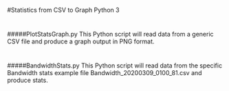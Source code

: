 #Statistics from CSV to Graph
Python 3

#
#####PlotStatsGraph.py
This Python script will read data from a generic CSV file and produce a graph output in PNG format.

#
#####BandwidthStats.py
This Python script will read data from the specific Bandwidth stats example file Bandwidth_20200309_0100_81.csv and produce stats.
  